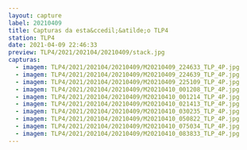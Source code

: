```yaml
---
layout: capture
label: 20210409
title: Capturas da esta&ccedil;&atilde;o TLP4
station: TLP4
date: 2021-04-09 22:46:33
preview: TLP4/2021/202104/20210409/stack.jpg
capturas:
  - imagem: TLP4/2021/202104/20210409/M20210409_224633_TLP_4P.jpg
  - imagem: TLP4/2021/202104/20210409/M20210409_224639_TLP_4P.jpg
  - imagem: TLP4/2021/202104/20210409/M20210409_225109_TLP_4P.jpg
  - imagem: TLP4/2021/202104/20210409/M20210410_001208_TLP_4P.jpg
  - imagem: TLP4/2021/202104/20210409/M20210410_001214_TLP_4P.jpg
  - imagem: TLP4/2021/202104/20210409/M20210410_021413_TLP_4P.jpg
  - imagem: TLP4/2021/202104/20210409/M20210410_030235_TLP_4P.jpg
  - imagem: TLP4/2021/202104/20210409/M20210410_050822_TLP_4P.jpg
  - imagem: TLP4/2021/202104/20210409/M20210410_075034_TLP_4P.jpg
  - imagem: TLP4/2021/202104/20210409/M20210410_083833_TLP_4P.jpg
---
```


